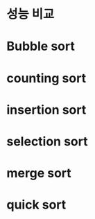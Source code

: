 # 성능 비교







# Bubble sort



# counting sort





# insertion sort





# selection sort



# merge sort



# quick sort

